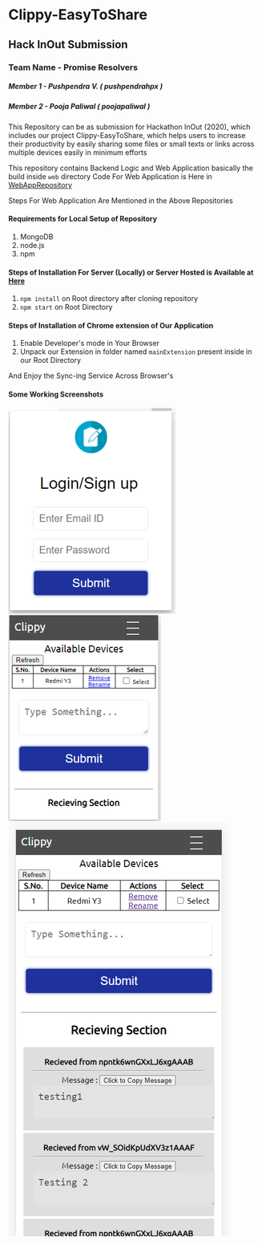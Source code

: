 # Clippy-EasyToShare
## Hack InOut Submission
### Team Name - Promise Resolvers

##### Member 1 - Pushpendra V. ( pushpendrahpx )
##### Member 2 - Pooja Paliwal ( poojapaliwal )

This Repository can be as submission for Hackathon InOut (2020), which includes our project Clippy-EasyToShare, which helps users to increase their productivity by easily sharing some files or small texts or links across multiple devices easily in minimum efforts


This repository contains Backend Logic and Web Application basically the build inside ```web``` directory 
Code For Web Application is Here in [WebAppRepository](https://github.com/Pushpendrahpx/angularClippyExtension)

Steps For Web Application Are Mentioned in the Above Repositories

#### Requirements for Local Setup of Repository 
1. MongoDB
2. node.js
3. npm

#### Steps of Installation For Server (Locally) or Server Hosted is Available at [Here](https://shareable.tech)
1. ``` npm install ``` on Root directory after cloning repository
2. ``` npm start ``` on Root Directory

#### Steps of Installation of Chrome extension of Our Application
1. Enable Developer's mode in Your Browser
2. Unpack our Extension in folder named ``` mainExtension ``` present inside in our Root Directory

And Enjoy the Sync-ing Service Across Browser's

#### Some Working Screenshots
![Image1](s1.png)
![Image2](s2.png)
![Image3](s3.png)
